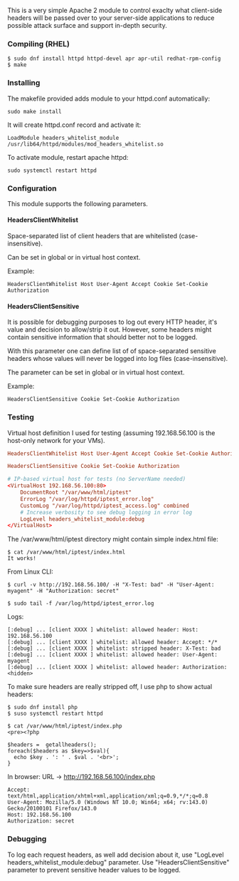 
This is a very simple Apache 2 module to control exaclty what client-side headers will
be passed over to your server-side applications to reduce possible attack surface and
support in-depth security.

### Compiling (RHEL)

```
$ sudo dnf install httpd httpd-devel apr apr-util redhat-rpm-config
$ make
```


### Installing

The makefile provided adds module to your httpd.conf automatically:

```
sudo make install
```

It will create httpd.conf record and activate it:

```
LoadModule headers_whitelist_module /usr/lib64/httpd/modules/mod_headers_whitelist.so
```

To activate module, restart apache httpd:

```
sudo systemctl restart httpd
```

### Configuration 

This module supports the following parameters.

#### HeadersClientWhitelist

Space-separated list of client headers that are whitelisted (case-insensitive).

Can be set in global or in virtual host context.

Example:
```
HeadersClientWhitelist Host User-Agent Accept Cookie Set-Cookie Authorization
```

#### HeadersClientSensitive

It is possible for debugging purposes to log out every HTTP header, it's value and decision
to allow/strip it out. However, some headers might contain sensitive information that should
better not to be logged. 

With this parameter one can define list of of space-separated sensitive headers whose values 
will never be logged into log files (case-insensitive).

The parameter can be set in global or in virtual host context.

Example: 
```
HeadersClientSensitive Cookie Set-Cookie Authorization
```

### Testing

Virtual host definition I used for testing (assuming 192.168.56.100 is the host-only network 
for your VMs).

```httpd.conf
HeadersClientWhitelist Host User-Agent Accept Cookie Set-Cookie Authorization

HeadersClientSensitive Cookie Set-Cookie Authorization

# IP-based virtual host for tests (no ServerName needed)
<VirtualHost 192.168.56.100:80>
    DocumentRoot "/var/www/html/iptest"
    ErrorLog "/var/log/httpd/iptest_error.log"
    CustomLog "/var/log/httpd/iptest_access.log" combined
    # Increase verbosity to see debug logging in error log
    LogLevel headers_whitelist_module:debug
</VirtualHost>
```

The /var/www/html/iptest directory might contain simple index.html file:

```
$ cat /var/www/html/iptest/index.html
It works!
```

From Linux CLI:

```
$ curl -v http://192.168.56.100/ -H "X-Test: bad" -H "User-Agent: myagent" -H "Authorization: secret"

$ sudo tail -f /var/log/httpd/iptest_error.log
```

Logs:
```
[:debug] ... [client XXXX ] whitelist: allowed header: Host: 192.168.56.100
[:debug] ... [client XXXX ] whitelist: allowed header: Accept: */*
[:debug] ... [client XXXX ] whitelist: stripped header: X-Test: bad
[:debug] ... [client XXXX ] whitelist: allowed header: User-Agent: myagent
[:debug] ... [client XXXX ] whitelist: allowed header: Authorization: <hidden>
```

To make sure headers are really stripped off, I use php to show actual headers:


```
$ sudo dnf install php
$ suso systemctl restart httpd
```

```
$ cat /var/www/html/iptest/index.php
<pre><?php

$headers =  getallheaders();
foreach($headers as $key=>$val){
  echo $key . ': ' . $val . '<br>';
}
```

In browser:
URL -> http://192.168.56.100/index.php

```text
Accept: text/html,application/xhtml+xml,application/xml;q=0.9,*/*;q=0.8
User-Agent: Mozilla/5.0 (Windows NT 10.0; Win64; x64; rv:143.0) Gecko/20100101 Firefox/143.0
Host: 192.168.56.100
Authorization: secret
```

### Debugging

To log each request headers, as well add decision about it, use "LogLevel headers_whitelist_module:debug" 
parameter. Use "HeadersClientSensitive" parameter to prevent sensitive header values to be logged.
